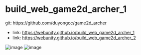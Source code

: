 # build_web_game2d_archer_1

git: https://github.com/duyongoc/game2d_archer
- link: https://webunity.github.io/build_web_game2d_archer_1
- link: https://webunity.github.io/build_web_game2d_archer_2

![image](https://user-images.githubusercontent.com/62178856/162599265-d770fa3f-7fbb-45cc-906d-c2df56d2de6c.png)
![image](https://user-images.githubusercontent.com/62178856/162599278-b253fd5b-7905-4165-ad35-f4127b1089c6.png)
